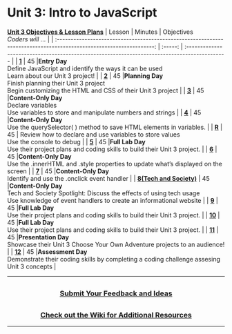 # Unit 3: Intro to JavaScript
[**Unit 3 Objectives & Lesson Plans**]()
|                                                     Lesson                                                        | Minutes | Objectives <br> _Coders will ..._                                                             |
| :-----------------------------------------------------------------------------------------------------------------: | :-----: | :-------------------------------------------------------------------------------------------- |
|    [**1**](https://docs.google.com/presentation/d/1lB5DP5c2qk-vcfCv2SIBuAEkDo7C4oZasbRv8hMFGM0/edit?usp=sharing)    |   45    |**Entry Day**</br>Define JavaScript and identify the ways it can be used</br>Learn about our Unit 3 project!    |
| [**2**](https://docs.google.com/presentation/d/1VqLemgKf3WIv1FuWmVKEjZw5keros2vHMTRCCYtWs3A/edit?usp=sharing)    |   45   |**Planning Day**</br>Finish planning their Unit 3 project</br>Begin customizing the HTML and CSS of their Unit 3 project      |
| [**3**](https://docs.google.com/presentation/d/1niNxmRd90OjRNrbiSiWj2t3597bhDkqIgyk4brBHdQY/edit#slide=id.g801a20f61f_0_262)    |   45    |**Content-Only Day**</br>Declare variables</br>Use variables to store and manipulate numbers and strings     |
| [**4**](https://docs.google.com/presentation/d/13Chi852XZjk8Sd9mK7AmftO5JqPgIocArnzd9F5XpfQ/edit?usp=sharing)   |   45    |**Content-Only Day**</br>Use the querySelector( ) method to save HTML elements in variables.   |
| [**R**](https://docs.google.com/presentation/d/14Qih2j3NEe0YP9VidlW-zDOBFrJN98M-7VQ2C-rQLUk/edit?usp=sharing) |  45   | Review how to declare and use variables to store values</br>Use the console to debug |
| [**5**](https://docs.google.com/presentation/d/1R13uGk6l4ZFZRI4CQfF0_Mvq8ddIc-erWy5YqqrHnvg/edit?usp=sharing)   |   45    |**Full Lab Day**</br>Use their project plans and coding skills to build their Unit 3 project. |
| [**6**](https://docs.google.com/presentation/d/1TCmiooJhHVKHmWb32zhNvx6i78gQeIx7MvC0bHVV_JU/edit?usp=sharing)   |   45    |**Content-Only Day**</br>Use the .innerHTML and .style properties to update what’s displayed on the screen |
| [**7**](https://docs.google.com/presentation/d/1vYu9X7EhHa_VLEWxTUnlBkQ8PziBBgoVLiXwEKXMcQM/edit?usp=sharing)   |   45    |**Content-Only Day**</br>Identify and use the .onclick event handler  |
| [**8(Tech and Society)**](https://docs.google.com/presentation/d/1DsYmtdEC7qoPA3reF4FfJyrpyLOcExDTX7UwoNNFSAU/edit?usp=sharing)   |   45    |**Content-Only Day**</br>Tech and Society Spotlight: Discuss the effects of using tech usage</br>Use knowledge of event handlers to create an informational website  |
| [**9**](https://docs.google.com/presentation/d/1da01N3HYjW13-TkGg5JFIzzxtCYu-UbjuLiUTWhHGNs/edit#slide=id.gddba4abcce_0_0)   |   45    |**Full Lab Day**</br>Use their project plans and coding skills to build their Unit 3 project. |
| [**10**](https://docs.google.com/presentation/d/16M-0e_pWu7NtQ0dtFr7udIPGAH6RNGdZn05cF7S0Igk/edit?usp=sharing)   |   45    |**Full Lab Day**</br>Use their project plans and coding skills to build their Unit 3 project. |
| [**11**](https://docs.google.com/presentation/d/125HOkoo_gr5e-2HpxXshJdOuxUeBsqVALg7Yp_mKAVk/edit?usp=sharing)   |   45    |**Presentation Day**</br>Showcase their Unit 3 Choose Your Own Adventure projects to an audience!  |
| [**12**](https://docs.google.com/presentation/d/125HOkoo_gr5e-2HpxXshJdOuxUeBsqVALg7Yp_mKAVk/edit?usp=sharing)   |   45    |**Assessment Day**</br>Demonstrate their coding skills by completing a coding challenge assesing Unit 3 concepts   |




---
## <h3 align="center"><a href="https://docs.google.com/forms/d/e/1FAIpQLSeQPPd3u1y_vV9426DjRjgzQHrzsMAIbdsGCxEU5uRj3bTleQ/viewform?usp=sf_link">Submit Your Feedback and Ideas</a></h3>

## <h3 align="center"><a href="https://github.com/itscodenation/curriculum-21-22/wiki">Check out the Wiki for Additional Resources</a></h3>

---
